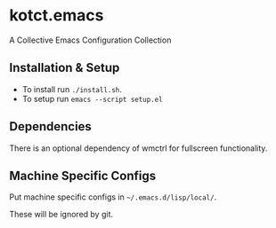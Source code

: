 kotct.emacs
===========

A Collective Emacs Configuration Collection

Installation & Setup
------------

* To install run `./install.sh`.
* To setup run `emacs --script setup.el`

Dependencies
------------
There is an optional dependency of wmctrl for fullscreen functionality.

Machine Specific Configs
------------
Put machine specific configs in `~/.emacs.d/lisp/local/`.

These will be ignored by git.